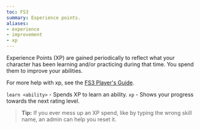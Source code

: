 ```yaml
---
toc: FS3
summary: Experience points.
aliases:
- experience
- improvement
- xp
---
```

Experience Points (XP) are gained periodically to reflect what your character has been learning and/or practicing during that time.  You spend them to improve your abilities.  

For more help with xp, see the [FS3 Player's Guide](http://aresmush.com/fs3/fs3-3/experience).

`learn <ability>` - Spends XP to learn an ability.
`xp` - Shows your progress towards the next rating level.

> **Tip:** If you ever mess up an XP spend, like by typing the wrong skill name, an admin can help you reset it.

